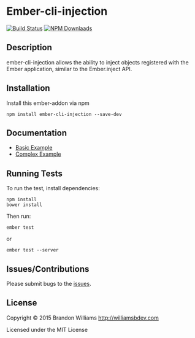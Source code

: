 # Ember-cli-injection

[![Build Status][]](https://travis-ci.org/williamsbdev/ember-cli-injection)
[![NPM Downlaads][]](https://www.npmjs.org/package/ember-cli-injection)

## Description

ember-cli-injection allows the ability to inject objects registered with the
Ember application, similar to the Ember.inject API.

## Installation

Install this ember-addon via npm

    npm install ember-cli-injection --save-dev

## Documentation

- [Basic Example]
- [Complex Example]

## Running Tests

To run the test, install dependencies:

    npm install
    bower install

Then run:

    ember test

or

    ember test --server

## Issues/Contributions

Please submit bugs to the [issues].

## License

Copyright © 2015 Brandon Williams http://williamsbdev.com

Licensed under the MIT License

[Build Status]: https://travis-ci.org/williamsbdev/ember-cli-injection.svg?branch=master
[NPM Downlaads]: https://img.shields.io/npm/dm/ember-cli-injection.svg
[issues]: https://github.com/williamsbdev/ember-cli-injection/issues
[Basic Example]: https://github.com/williamsbdev/ember-cli-injection/wiki/Basic-Example
[Complex Example]: https://github.com/williamsbdev/ember-cli-injection/wiki/Complex-Example
